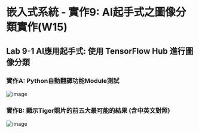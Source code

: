 # 嵌入式系統 - 實作9: AI起手式之圖像分類實作(W15)
## Lab 9-1 AI應用起手式: 使用 TensorFlow Hub 進行圖像分類
### 實作A: Python自動翻譯功能Module測試
![image](https://user-images.githubusercontent.com/89717315/143729384-68e82ebe-2ba3-4359-b491-20f972788b01.png)
### 實作B: 顯示Tiger照片的前五大最可能的結果 (含中英文對照)
![image](https://user-images.githubusercontent.com/89717315/143729414-e428384e-ed7f-4af6-93b2-2d5a319947ee.png)
